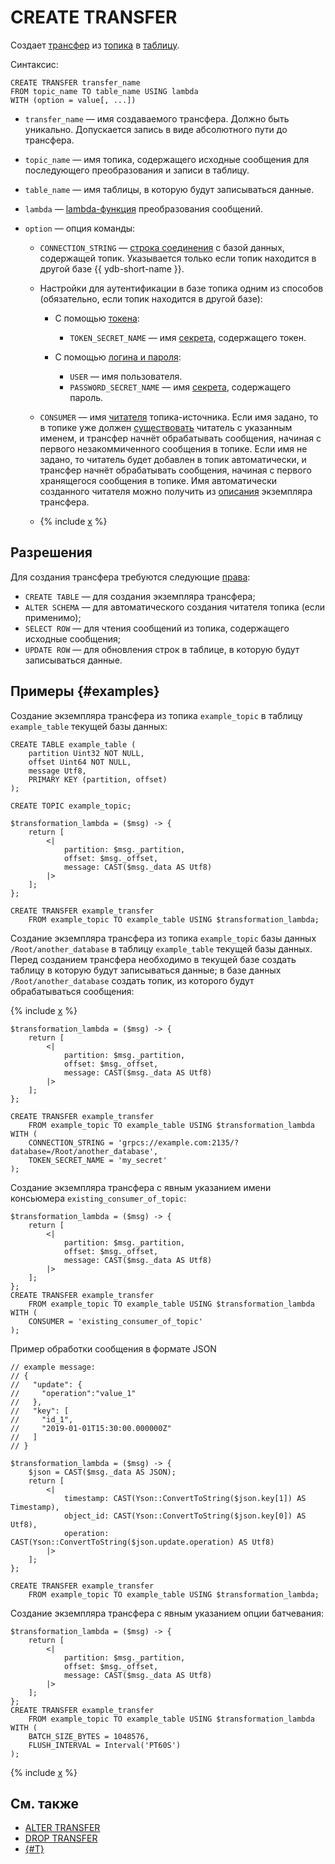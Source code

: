 # CREATE TRANSFER

Создает [трансфер](../../../concepts/transfer.md) из [топика](../../../concepts/topic.md) в [таблицу](../../../concepts/datamodel/table.md).

Синтаксис:

```yql
CREATE TRANSFER transfer_name 
FROM topic_name TO table_name USING lambda
WITH (option = value[, ...])
```

* `transfer_name` — имя создаваемого трансфера. Должно быть уникально. Допускается запись в виде абсолютного пути до трансфера.
* `topic_name` — имя топика, содержащего исходные сообщения для последующего преобразования и записи в таблицу.
* `table_name` — имя таблицы, в которую будут записываться данные.
* `lambda` — [lambda-функция](#lambda) преобразования сообщений.
* `option` — опция команды:

  * `CONNECTION_STRING` — [строка соединения](../../../concepts/connect.md#connection_string) с базой данных, содержащей топик. Указывается только если топик находится в другой базе {{ ydb-short-name }}.
  * Настройки для аутентификации в базе топика одним из способов (обязательно, если топик находится в другой базе):

    * С помощью [токена](../../../recipes/ydb-sdk/auth-access-token.md):

      * `TOKEN_SECRET_NAME` — имя [секрета](../../../concepts/datamodel/secrets.md), содержащего токен.

    * С помощью [логина и пароля](../../../recipes/ydb-sdk/auth-static.md):

      * `USER` — имя пользователя.
      * `PASSWORD_SECRET_NAME` — имя [секрета](../../../concepts/datamodel/secrets.md), содержащего пароль.

  * `CONSUMER` — имя [читателя](../../../concepts/topic.md#consumer) топика-источника. Если имя задано, то в топике уже должен [существовать](alter-topic.md#add-consumer) читатель с указанным именем, и трансфер начнёт обрабатывать сообщения, начиная с первого незакоммиченного сообщения в топике. Если имя не задано, то читатель будет добавлен в топик автоматически, и трансфер начнёт обрабатывать сообщения, начиная с первого хранящегося сообщения в топике. Имя автоматически созданного читателя можно получить из [описания](../../../reference/ydb-cli/commands/scheme-describe.md) экземпляра трансфера.

  * {% include [x](../_includes/transfer_flush.md) %}

## Разрешения

Для создания трансфера требуются следующие [права](grant.md#permissions-list):

* `CREATE TABLE` — для создания экземпляра трансфера;
* `ALTER SCHEMA` — для автоматического создания читателя топика (если применимо);
* `SELECT ROW` — для чтения сообщений из топика, содержащего исходные сообщения;
* `UPDATE ROW` — для обновления строк в таблице, в которую будут записываться данные.

## Примеры {#examples}

Создание экземпляра трансфера из топика `example_topic` в таблицу `example_table` текущей базы данных:

```yql
CREATE TABLE example_table (
    partition Uint32 NOT NULL,
    offset Uint64 NOT NULL,
    message Utf8,
    PRIMARY KEY (partition, offset)
);

CREATE TOPIC example_topic;

$transformation_lambda = ($msg) -> {
    return [
        <|
            partition: $msg._partition,
            offset: $msg._offset,
            message: CAST($msg._data AS Utf8)
        |>
    ];
};

CREATE TRANSFER example_transfer
    FROM example_topic TO example_table USING $transformation_lambda;

```

Создание экземпляра трансфера из топика `example_topic` базы данных `/Root/another_database` в таблицу `example_table` текущей базы данных. Перед созданием трансфера необходимо в текущей базе создать таблицу в которую будут записываться данные; в базе данных `/Root/another_database` создать топик, из которого будут обрабатываться сообщения:

{% include [x](../_includes/secret_tip.md) %}

```yql
$transformation_lambda = ($msg) -> {
    return [
        <|
            partition: $msg._partition,
            offset: $msg._offset,
            message: CAST($msg._data AS Utf8)
        |>
    ];
};

CREATE TRANSFER example_transfer
    FROM example_topic TO example_table USING $transformation_lambda
WITH (
    CONNECTION_STRING = 'grpcs://example.com:2135/?database=/Root/another_database',
    TOKEN_SECRET_NAME = 'my_secret'
);
```

Создание экземпляра трансфера с явным указанием имени консьюмера `existing_consumer_of_topic`:

```yql
$transformation_lambda = ($msg) -> {
    return [
        <|
            partition: $msg._partition,
            offset: $msg._offset,
            message: CAST($msg._data AS Utf8)
        |>
    ];
};
CREATE TRANSFER example_transfer
    FROM example_topic TO example_table USING $transformation_lambda
WITH (
    CONSUMER = 'existing_consumer_of_topic'
);
```

Пример обработки сообщения в формате JSON

```yql
// example message:
// {
//   "update": {
//     "operation":"value_1"
//   },
//   "key": [
//     "id_1",
//     "2019-01-01T15:30:00.000000Z"
//   ]
// }

$transformation_lambda = ($msg) -> {
    $json = CAST($msg._data AS JSON);
    return [
        <|
            timestamp: CAST(Yson::ConvertToString($json.key[1]) AS Timestamp),
            object_id: CAST(Yson::ConvertToString($json.key[0]) AS Utf8),
            operation: CAST(Yson::ConvertToString($json.update.operation) AS Utf8)
        |>
    ];
};

CREATE TRANSFER example_transfer
    FROM example_topic TO example_table USING $transformation_lambda;
```

Создание экземпляра трансфера с явным указанием опции батчевания:

```yql
$transformation_lambda = ($msg) -> {
    return [
        <|
            partition: $msg._partition,
            offset: $msg._offset,
            message: CAST($msg._data AS Utf8)
        |>
    ];
};
CREATE TRANSFER example_transfer
    FROM example_topic TO example_table USING $transformation_lambda
WITH (
    BATCH_SIZE_BYTES = 1048576,
    FLUSH_INTERVAL = Interval('PT60S')
);
```

{% include [x](../_includes/transfer_lambda.md) %}

## См. также

* [ALTER TRANSFER](alter-transfer.md)
* [DROP TRANSFER](drop-transfer.md)
* [{#T}](../../../concepts/transfer.md)

